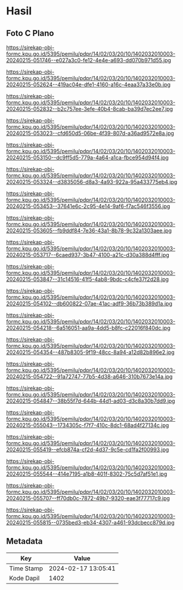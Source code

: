 # Hasil

## Foto C Plano

https://sirekap-obj-formc.kpu.go.id/5395/pemilu/pdpr/14/02/03/20/10/1402032010003-20240215-051746--e027a3c0-fe12-4e4e-a693-dd070b971d55.jpg

https://sirekap-obj-formc.kpu.go.id/5395/pemilu/pdpr/14/02/03/20/10/1402032010003-20240215-052624--419ac04e-dfe1-4160-a16c-4eaa37a33e0b.jpg

https://sirekap-obj-formc.kpu.go.id/5395/pemilu/pdpr/14/02/03/20/10/1402032010003-20240215-052832--b2c757ee-3efe-40b4-8cab-ba39d7ec2ee7.jpg

https://sirekap-obj-formc.kpu.go.id/5395/pemilu/pdpr/14/02/03/20/10/1402032010003-20240215-053023--cfd650d5-06be-4f39-807d-a36ad9572e8a.jpg

https://sirekap-obj-formc.kpu.go.id/5395/pemilu/pdpr/14/02/03/20/10/1402032010003-20240215-053150--dc9ff5d5-779a-4a64-a1ca-fbce954d94f4.jpg

https://sirekap-obj-formc.kpu.go.id/5395/pemilu/pdpr/14/02/03/20/10/1402032010003-20240215-053324--d3835056-d8a3-4a93-922a-95a433775eb4.jpg

https://sirekap-obj-formc.kpu.go.id/5395/pemilu/pdpr/14/02/03/20/10/1402032010003-20240215-053453--37641e6c-2c95-4e14-9af6-f7ac546f3556.jpg

https://sirekap-obj-formc.kpu.go.id/5395/pemilu/pdpr/14/02/03/20/10/1402032010003-20240215-053605--fb9ddf84-7e36-43a1-8b78-9c32a1303aee.jpg

https://sirekap-obj-formc.kpu.go.id/5395/pemilu/pdpr/14/02/03/20/10/1402032010003-20240215-053717--6caed937-3b47-4100-a21c-d30a388d4fff.jpg

https://sirekap-obj-formc.kpu.go.id/5395/pemilu/pdpr/14/02/03/20/10/1402032010003-20240215-053847--31c14516-41f5-4ab8-9bdc-c4cfe37f2d28.jpg

https://sirekap-obj-formc.kpu.go.id/5395/pemilu/pdpr/14/02/03/20/10/1402032010003-20240215-054102--db600822-07ae-41ac-adf9-36b73b389d1a.jpg

https://sirekap-obj-formc.kpu.go.id/5395/pemilu/pdpr/14/02/03/20/10/1402032010003-20240215-054218--6a516051-aa9a-4dd5-b8fc-c22016f840dc.jpg

https://sirekap-obj-formc.kpu.go.id/5395/pemilu/pdpr/14/02/03/20/10/1402032010003-20240215-054354--487b8305-9f19-48cc-8a94-a12d82b896e2.jpg

https://sirekap-obj-formc.kpu.go.id/5395/pemilu/pdpr/14/02/03/20/10/1402032010003-20240215-054722--91a72747-77b5-4d38-a646-310b7673e14a.jpg

https://sirekap-obj-formc.kpu.go.id/5395/pemilu/pdpr/14/02/03/20/10/1402032010003-20240215-054847--38b55f7d-644b-44d1-ad03-d3c8a30b7dd9.jpg

https://sirekap-obj-formc.kpu.go.id/5395/pemilu/pdpr/14/02/03/20/10/1402032010003-20240215-055043--1734305c-f7f7-410c-8dc1-68ad4f27134c.jpg

https://sirekap-obj-formc.kpu.go.id/5395/pemilu/pdpr/14/02/03/20/10/1402032010003-20240215-055419--efcb874a-cf2d-4d37-9c5e-cd1fa2f00993.jpg

https://sirekap-obj-formc.kpu.go.id/5395/pemilu/pdpr/14/02/03/20/10/1402032010003-20240215-055544--414e7195-a1b8-401f-8302-75c5d7af51e1.jpg

https://sirekap-obj-formc.kpu.go.id/5395/pemilu/pdpr/14/02/03/20/10/1402032010003-20240215-055707--ff70db0c-7872-49b7-9320-eae3f77717c9.jpg

https://sirekap-obj-formc.kpu.go.id/5395/pemilu/pdpr/14/02/03/20/10/1402032010003-20240215-055815--0735bed3-eb34-4307-a461-93dcbecc879d.jpg


## Metadata

| Key        | Value               |
| ---------- | ------------------- |
| Time Stamp | 2024-02-17 13:05:41 |
| Kode Dapil | 1402                |



